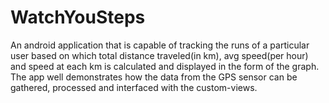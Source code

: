 # WatchYouSteps
An android application that is capable of tracking the runs of a particular user based on which total distance traveled(in km), avg speed(per hour) and speed at each km is calculated and displayed in the form of the graph. The app well demonstrates how the data from the GPS sensor can be gathered, processed and interfaced with the custom-views.
